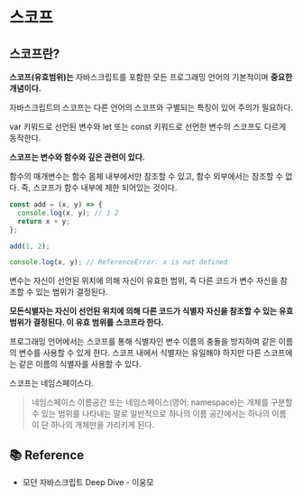 # 스코프

## 스코프란?

**스코프(유효범위)는** 자바스크립트를 포함한 모든 프로그래밍 언어의 기본적이며 **중요한 개념이다.**

자바스크립트의 스코프는 다른 언어의 스코프와 구별되는 특징이 있어 주의가 필요하다.

var 키워드로 선언된 변수와 let 또는 const 키워드로 선언한 변수의 스코프도 다르게 동작한다.

**스코프는 변수와 함수와 깊은 관련이 있다.**

함수의 매개변수는 함수 몸체 내부에서만 참조할 수 있고, 함수 외부에서는 참조할 수 없다.
즉, 스코프가 함수 내부에 제한 되어있는 것이다.

```js
const add = (x, y) => {
  console.log(x, y); // 1 2
  return x + y;
};

add(1, 2);

console.log(x, y); // ReferenceError: x is not defined
```

변수는 자신이 선언된 위치에 의해 자신이 유효한 범위, 즉 다른 코드가 변수 자신을 참조할 수 있는 범위가 결정된다.

**모든식별자는 자신이 선언된 위치에 의해 다른 코드가 식별자 자신을 참조할 수 있는 유효범위가 결정된다. 이 유효 범위를 스코프라 한다.**

프로그래밍 언어에서는 스코프를 통해 식별자인 변수 이름의 충돌을 방지하여 같은 이름의 변수를 사용할 수 있게 한다. 스코프 내에서 식별자는 유일해야 하지만 다른 스코프에는 같은 이름의 식별자를 사용할 수 있다.

스코프는 네임스페이스다.

> 네임스페이스
> 이름공간 또는 네임스페이스(영어: namespace)는 개체를 구분할 수 있는 범위를 나타내는 말로 일반적으로 하나의 이름 공간에서는 하나의 이름이 단 하나의 개체만을 가리키게 된다.

## 📚 Reference

- 모던 자바스크립트 Deep Dive - 이웅모
